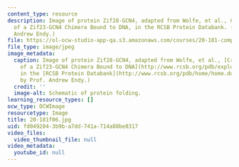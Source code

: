 ```yaml
---
content_type: resource
description: Image of protein Zif28-GCN4, adapted from Wolfe, et al., Crystal Structure
  of a Zif23-GCN4 Chimera Bound to DNA, in the RCSB Protein Databank. (Figure by Prof.
  Andrew Endy.)
file: https://ol-ocw-studio-app-qa.s3.amazonaws.com/courses/20-181-computation-for-biological-engineers-fall-2006/fd0492843b9ba7dd741a714a88be8317_20-181f06.jpg
file_type: image/jpeg
image_metadata:
  caption: Image of protein Zif28-GCN4, adapted from Wolfe, et al., [Crystal Structure
    of a Zif23-GCN4 Chimera Bound to DNA](http://www.rcsb.org/pdb/explore.do?structureId=1LLM),
    in the [RCSB Protein Databank](http://www.rcsb.org/pdb/home/home.do). (Figure
    by Prof. Andrew Endy.)
  credit: ''
  image-alt: Schematic of protein folding.
learning_resource_types: []
ocw_type: OCWImage
resourcetype: Image
title: 20-181f06.jpg
uid: fd049284-3b9b-a7dd-741a-714a88be8317
video_files:
  video_thumbnail_file: null
video_metadata:
  youtube_id: null
---
```

